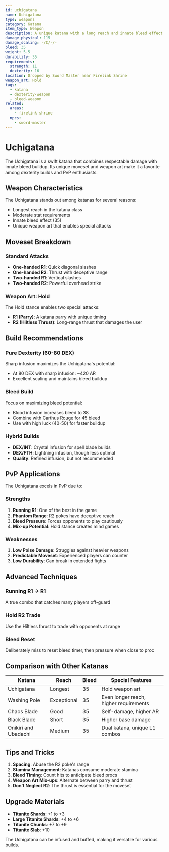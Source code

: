 ```yaml
---
id: uchigatana
name: Uchigatana
type: weapons
category: Katana
item_type: Weapon
description: A unique katana with a long reach and innate bleed effect
damage_physical: 115
damage_scaling: -/C/-/-
bleed: 35
weight: 5.5
durability: 35
requirements:
  strength: 11
  dexterity: 16
location: Dropped by Sword Master near Firelink Shrine
weapon_art: Hold
tags:
  - katana
  - dexterity-weapon
  - bleed-weapon
related:
  areas:
    - firelink-shrine
  npcs:
    - sword-master
---
```


# Uchigatana

The Uchigatana is a swift katana that combines respectable damage with innate bleed buildup. Its unique moveset and weapon art make it a favorite among dexterity builds and PvP enthusiasts.

## Weapon Characteristics

The Uchigatana stands out among katanas for several reasons:
- Longest reach in the katana class
- Moderate stat requirements
- Innate bleed effect (35)
- Unique weapon art that enables special attacks

## Moveset Breakdown

### Standard Attacks
- **One-handed R1**: Quick diagonal slashes
- **One-handed R2**: Thrust with deceptive range
- **Two-handed R1**: Vertical slashes
- **Two-handed R2**: Powerful overhead strike

### Weapon Art: Hold
The Hold stance enables two special attacks:
- **R1 (Parry)**: A katana parry with unique timing
- **R2 (Hiltless Thrust)**: Long-range thrust that damages the user

## Build Recommendations

### Pure Dexterity (60-80 DEX)
Sharp infusion maximizes the Uchigatana's potential:
- At 80 DEX with sharp infusion: ~420 AR
- Excellent scaling and maintains bleed buildup

### Bleed Build
Focus on maximizing bleed potential:
- Blood infusion increases bleed to 38
- Combine with Carthus Rouge for 45 bleed
- Use with high luck (40-50) for faster buildup

### Hybrid Builds
- **DEX/INT**: Crystal infusion for spell blade builds
- **DEX/FTH**: Lightning infusion, though less optimal
- **Quality**: Refined infusion, but not recommended

## PvP Applications

The Uchigatana excels in PvP due to:

### Strengths
1. **Running R1**: One of the best in the game
2. **Phantom Range**: R2 pokes have deceptive reach
3. **Bleed Pressure**: Forces opponents to play cautiously
4. **Mix-up Potential**: Hold stance creates mind games

### Weaknesses
1. **Low Poise Damage**: Struggles against heavier weapons
2. **Predictable Moveset**: Experienced players can counter
3. **Low Durability**: Can break in extended fights

## Advanced Techniques

### Running R1 → R1
A true combo that catches many players off-guard

### Hold R2 Trade
Use the Hiltless thrust to trade with opponents at range

### Bleed Reset
Deliberately miss to reset bleed timer, then pressure when close to proc

## Comparison with Other Katanas

| Katana | Reach | Bleed | Special Features |
|--------|-------|-------|------------------|
| Uchigatana | Longest | 35 | Hold weapon art |
| Washing Pole | Exceptional | 35 | Even longer reach, higher requirements |
| Chaos Blade | Good | 35 | Self-damage, higher AR |
| Black Blade | Short | 35 | Higher base damage |
| Onikiri and Ubadachi | Medium | 35 | Dual katana, unique L1 combos |

## Tips and Tricks

1. **Spacing**: Abuse the R2 poke's range
2. **Stamina Management**: Katanas consume moderate stamina
3. **Bleed Timing**: Count hits to anticipate bleed procs
4. **Weapon Art Mix-ups**: Alternate between parry and thrust
5. **Don't Neglect R2**: The thrust is essential for the moveset

## Upgrade Materials

- **Titanite Shards**: +1 to +3
- **Large Titanite Shards**: +4 to +6
- **Titanite Chunks**: +7 to +9
- **Titanite Slab**: +10

The Uchigatana can be infused and buffed, making it versatile for various builds.